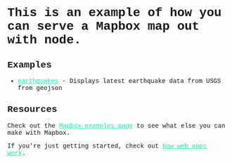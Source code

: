 <style>
* {
  font-family: Lucida Console, Courier, monospace;
}

a {
  color: #20E8AC
}
</style>


# This is an example of how you can serve a Mapbox map out with node.


## Examples

- [earthquakes](/earthquakes) - Displays latest earthquake data from USGS from geojson


## Resources
Check out the [Mapbox examples page](https://www.mapbox.com/mapbox-gl-js/examples) to see what else you can make with Mapbox.

If you're just getting started, check out [how web apps work](https://www.mapbox.com/help/how-web-apps-work/).
